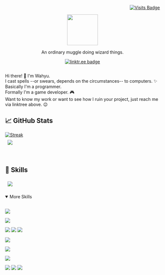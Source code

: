 <div align="right">
  
[![Visits Badge](https://badges.pufler.dev/visits/wekonu/wekonu)](https:wekonu)  
  
</div>
  
<div id="header" align="center">  
  <img src="https://media.giphy.com/media/gjrYDwbjnK8x36xZIO/giphy.gif" width="100"/>  
</div>  
<p align="center">An ordinary muggle doing wizard things.</p>
  
<div align="center">
  
[![linktr.ee badge](https://img.shields.io/badge/linktree-Profile-informational?style=flat&logo=linktree&logoColor=white&color=38DD99)](https://linktr.ee/wekonu)  
  
</div>
  
##  
Hi there! :wave:
I'm Wahyu.  
I cast spells --or swears, depends on the circumstances-- to computers. :sparkles:  
Basically I'm a programmer.  
Formally I'm a game developer. :video_game:  
Want to know my work or want to see how I ruin your project, just reach me via linktree above. :wink:   
##  
  
## :chart_with_upwards_trend: GitHub Stats  
[![Streak](http://github-readme-streak-stats.herokuapp.com?user=wekonu&theme=dark&background=000000)](https://git.io/streak-stats)  
<a href="https://github.com/wekonu">
  <img align="center" style="margin:0.5rem" src="https://github-readme-stats.vercel.app/api?username=wekonu&show_icons=true&line_height=27&count_private=true&title_color=fdfdfd&text_color=fdfdfd&icon_color=fa8b00&bg_color=000000"/>
</a>
  
<br>
  
## :briefcase: Skills  
<a href="https://github.com/wekonu">
  <img align="center" style="margin:0.5rem" src="https://github-readme-stats.vercel.app/api/top-langs/?username=wekonu&hide=html,css&title_color=fdfdfd&text_color=fdfdfd&icon_color=fa8b00&bg_color=000000" />
</a>  
  
<br>  
<br>  
  
<details open="true">
<summary>More Skills</summary>
<br>
  
![](https://img.shields.io/badge/Engine-Unity-informational?style=flat&logo=unity&logoColor=white&color=fa8b00)
  
![](https://img.shields.io/badge/Framework-.NET-informational?style=flat&logo=.net&logoColor=white&color=fa8b00)
  
![](https://img.shields.io/badge/Code-CSharp-informational?style=flat&logo=c-sharp&logoColor=white&color=fa8b00)
![](https://img.shields.io/badge/Code-C++-informational?style=flat&logo=cplusplus&logoColor=white&color=fa8b00)
![](https://img.shields.io/badge/Code-Python-informational?style=flat&logo=python&logoColor=white&color=fa8b00)

![](https://img.shields.io/badge/Micro-Arduino-informational?style=flat&logo=arduino&logoColor=white&color=fa8b00)
  
![](https://img.shields.io/badge/Test-NUnit-informational?style=flat&logo=nunit&logoColor=white&color=fa8b00)
  
![](https://img.shields.io/badge/CD-Jenkins-informational?style=flat&logo=jenkins&logoColor=white&color=fa8b00)
  
![](https://img.shields.io/badge/VCS-Git-informational?style=flat&logo=git&logoColor=white&color=fa8b00)
![](https://img.shields.io/badge/VCS-SVN-informational?style=flat&logo=subversion&logoColor=white&color=fa8b00)
![](https://img.shields.io/badge/GitHost-GitHub-informational?style=flat&logo=GitHub&logoColor=white&color=fa8b00)
  
</details>

<!---
wekonu/wekonu is a ✨ special ✨ repository because its `README.md` (this file) appears on your GitHub profile.
You can click the Preview link to take a look at your changes.
--->
